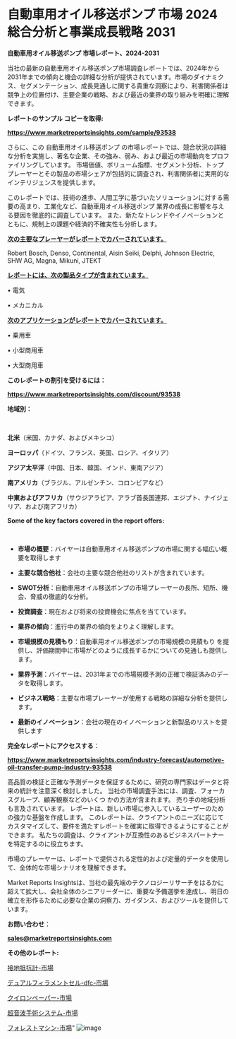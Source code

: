 # 自動車用オイル移送ポンプ 市場 2024 総合分析と事業成長戦略 2031

<strong>自動車用オイル移送ポンプ 市場レポート、2024-2031</strong>

当社の最新の自動車用オイル移送ポンプ市場調査レポートでは、2024年から2031年までの傾向と機会の詳細な分析が提供されています。市場のダイナミクス、セグメンテーション、成長見通しに関する貴重な洞察により、利害関係者は競争上の位置付け、主要企業の戦略、および最近の業界の取り組みを明確に理解できます。



<strong>レポートのサンプル コピーを取得:</strong> <a href=https://www.marketreportsinsights.com/sample/93538>

<strong><u>https://www.marketreportsinsights.com/sample/93538</u></strong></a>

さらに、この 自動車用オイル移送ポンプ の市場レポートでは、競合状況の詳細な分析を実施し、著名な企業、その強み、弱み、および最近の市場動向をプロファイリングしています。 市場価値、ボリューム指標、セグメント分析、トッププレーヤーとその製品の市場シェアが包括的に調査され、利害関係者に実用的なインテリジェンスを提供します。

このレポートでは、技術の進歩、人間工学に基づいたソリューションに対する需要の高まり、工業化など、自動車用オイル移送ポンプ 業界の成長に影響を与える要因を徹底的に調査しています。 また、新たなトレンドやイノベーションとともに、規制上の課題や経済的不確実性も分析します。



<strong><u>次の主要なプレーヤーがレポートでカバーされています。</u></strong>

Robert Bosch, Denso, Continental, Aisin Seiki, Delphi, Johnson Electric, SHW AG, Magna, Mikuni, JTEKT



<strong><u><b>レポートには、次の製品タイプが含まれています。</b></u></strong>

• 電気

• メカニカル



<strong><u><b>次のアプリケーションがレポートでカバーされています。</b></u></strong>

• 乗用車

• 小型商用車

• 大型商用車



<strong><b>このレポートの割引を受けるには：</b></strong>

<a href=https://www.marketreportsinsights.com/discount/93538>

<strong><u>https://www.marketreportsinsights.com/discount/93538</u></strong></a>



<strong>地域別：</strong>

<strong> </strong>



<strong>北米</strong>（米国、カナダ、およびメキシコ）



<strong>ヨーロッパ</strong>（ドイツ、フランス、英国、ロシア、イタリア）



<strong>アジア太平洋</strong>（中国、日本、韓国、インド、東南アジア）



<strong>南アメリカ</strong>（ブラジル、アルゼンチン、コロンビアなど）



<strong>中東およびアフリカ</strong>（サウジアラビア、アラブ首長国連邦、エジプト、ナイジェリア、および南アフリカ）



<strong>Some of the key factors covered in the report offers:</strong>

<strong> </strong>
<ul>
  <li>

<strong>市場の概要</strong>：バイヤーは自動車用オイル移送ポンプの市場に関する幅広い概要を取得します</li>
  <li>

<strong>主要な競合他社</strong>：会社の主要な競合他社のリストが含まれています。</li>
  <li>

<strong>SWOT分析</strong>：自動車用オイル移送ポンプの市場プレーヤーの長所、短所、機会、脅威の徹底的な分析。</li>
  <li>

<strong>投資調査</strong>：現在および将来の投資機会に焦点を当てています。</li>
  <li>

<strong>業界の傾向</strong>：進行中の業界の傾向をよりよく理解します。</li>
  <li>

<strong>市場規模の見積もり</strong>：自動車用オイル移送ポンプの市場規模の見積もり を提供し、評価期間中に市場がどのように成長するかについての見通しも提供します。</li>
  <li>

<strong>業界予測</strong>：バイヤーは、2031年までの市場規模予測の正確で検証済みのデータを取得します。</li>
  <li>

<strong>ビジネス戦略</strong>：主要な市場プレーヤーが使用する戦略の詳細な分析を提供します。</li>
  <li>

<strong>最新のイノベーション</strong>：会社の現在のイノベーションと新製品のリストを提供します</li>
</ul>


<strong>完全なレポートにアクセスする</strong>：

<a href=https://www.marketreportsinsights.com/industry-forecast/automotive-oil-transfer-pump-industry-93538>

<strong><u>https://www.marketreportsinsights.com/industry-forecast/automotive-oil-transfer-pump-industry-93538</u></strong></a>

高品質の検証と正確な予測データを保証するために、研究の専門家はデータと将来の統計を注意深く検討しました。 当社の市場調査手法には、調査、フォーカスグループ、顧客観察などのいくつ かの方法が含まれます。 売り手の地域分析も言及されています。 レポートは、新しい市場に参入しているユーザーのための強力な基盤を作成します。 このレポートは、クライアントのニーズに応じてカスタマイズして、要件を満たすレポートを確実に取得できるようにすることができます。 私たちの調査は、クライアントが互換性のあるビジネスパートナーを特定するのに役立ちます。

市場のプレーヤーは、レポートで提供される定性的および定量的データを使用して、全体的な市場シナリオを理解できます。

Market Reports Insightsは、当社の最先端のテクノロジーリサーチをはるかに超えて拡大し、会社全体のシニアリーダーに、重要な予備選挙を達成し、明日の確立を形作るために必要な企業の洞察力、ガイダンス、およびツールを提供しています。



<strong><b>お問い合わせ</b></strong>：

<a href=mailto:sales@marketreportsinsights.com>

<strong><u>sales@marketreportsinsights.com</u></strong></a>



<strong>その他のレポート:</strong>

<a href=https://www.linkedin.com/pulse/接地抵抗計-市場-2023-総利益と主要ベンダー-2030-data-dive-discoveries-24-analysis-hy9ff/>接地抵抗計-市場</a>

<a href=https://www.linkedin.com/pulse/デュアルフィラメントセル-dfc-市場-2023-swot-分析と最新イノベーション-gvsif/>デュアルフィラメントセル-dfc-市場</a>

<a href=https://www.linkedin.com/pulse/クイロンペーパー-市場-2023-推進要因と成長機会-2030-pr-news-hub-1vqtf/>クイロンペーパー-市場</a>

<a href=https://www.linkedin.com/pulse/超音波手術システム-市場-2023-新興市場-将来の動向と市場需要-2030-market-tribunal-h8z3f/>超音波手術システム-市場</a>

<a href=https://www.linkedin.com/pulse/フォレストマシン-市場-2023-swot-分析と成長率-2030-pr-news-hub-b8kzf/>フォレストマシン-市場</a>"
![image](https://github.com/gayatriri2/Market-Trends/assets/166717496/68dd63b9-9857-4568-957d-994931ff06b7)
